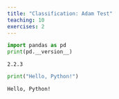 ```yaml
---
title: "Classification: Adam Test"
teaching: 10
exercises: 2
---
```



``` python
import pandas as pd
print(pd.__version__)
```

``` output
2.2.3
```

``` python
print("Hello, Python!")
```

``` output
Hello, Python!
```
